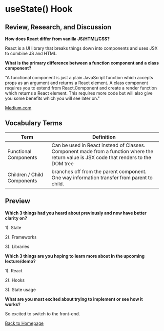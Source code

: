 # useState() Hook

## Review, Research, and Discussion

**How does React differ from vanilla JS/HTML/CSS?**

React is a UI library that breaks things down into components and uses JSX to combine JS and HTML. 

**What is the primary difference between a function component and a class component?**

"A functional component is just a plain JavaScript function which accepts props as an argument and returns a React element. A class component requires you to extend from React.Component and create a render function which returns a React element. This requires more code but will also give you some benefits which you will see later on."

[Medium.com](https://djoech.medium.com/functional-vs-class-components-in-react-231e3fbd7108)

## Vocabulary Terms

| Term      | Definition |
| ----------- | ----------- |
| Functional Components    |  Can be used in React instead of Classes. Component made from a function where the return value is JSX code that renders to the DOM tree |
| Children / Child Components     | branches off from the parent component. One way information transfer from parent to child.   |


## Preview

**Which 3 things had you heard about previously and now have better clarity on?**

1). State

2). Frameworks

3). Libraries

**Which 3 things are you hoping to learn more about in the upcoming lecture/demo?**

1). React

2). Hooks

3). State usage

**What are you most excited about trying to implement or see how it works?**

So excited to switch to the front-end.  


[Back to Homepage](../README.md)